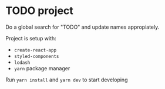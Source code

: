 # TODO project

Do a global search for "TODO" and update names appropiately.

Project is setup with:

- `create-react-app`
- `styled-components`
- `lodash`
- `yarn` package manager

Run `yarn install` and `yarn dev` to start developing
